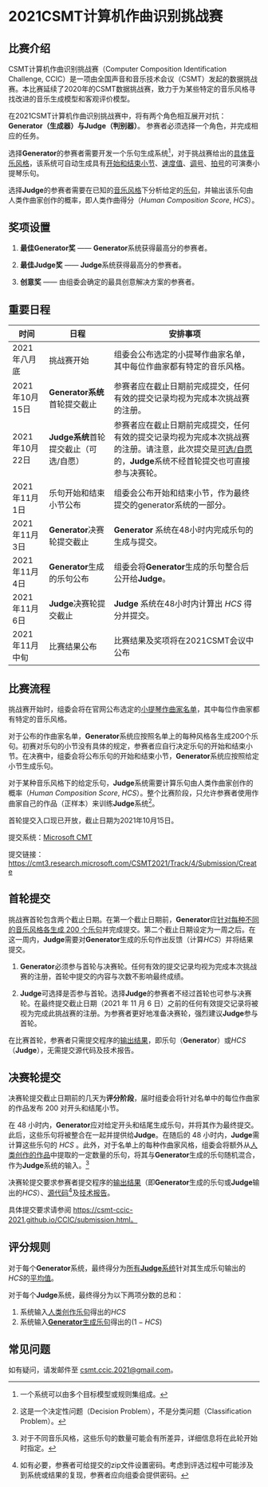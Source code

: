 # 2021CSMT计算机作曲识别挑战赛



## 比赛介绍

CSMT计算机作曲识别挑战赛（Computer Composition Identification Challenge, CCIC）是一项由全国声音和音乐技术会议（CSMT）发起的数据挑战赛。本比赛延续了2020年的CSMT数据挑战赛，致力于为某些特定的音乐风格寻找改进的音乐生成模型和客观评价模型。

在2021CSMT计算机作曲识别挑战赛中，将有两个角色相互展开对抗：**Generator（生成器）**与**Judge（判别器）**。 参赛者必须选择一个角色，并完成相应的任务。

选择**Generator**的参赛者需要开发一个乐句生成系统[^1]，对于挑战赛给出的<u>具体音乐风格</u>，该系统可自动生成具有<u>开始和结束小节</u>、<u>速度值</u>、<u>调号</u>、<u>拍号</u>的可演奏小提琴乐句。

选择**Judge**的参赛者需要在已知的<u>音乐风格</u>下分析给定的<u>乐句</u>，并输出该乐句由人类作曲家创作的概率，即人类作曲得分（*Human Composition Score*, $HCS$）。

[^1]: 一个系统可以由多个目标模型或规则集组成。



## 奖项设置

1. **最佳Generator奖** —— **Generator**系统获得最高分的参赛者。
2. **最佳Judge奖** —— **Judge**系统获得最高分的参赛者。

3. **创意奖** —— 由组委会确定的最具创意解决方案的参赛者。



## 重要日程

| 时间           | 日程                                   | 安排事项                                                     |
| -------------- | -------------------------------------- | ------------------------------------------------------------ |
| 2021年八月底   | 挑战赛开始                             | 组委会公布选定的小提琴作曲家名单，其中每位作曲家都有特定的音乐风格。 |
| 2021年10月15日 | **Generator系统**首轮提交截止          | 参赛者应在截止日期前完成提交，任何有效的提交记录均视为完成本次挑战赛的注册。 |
| 2021年10月22日 | **Judge系统**首轮提交截止（可选/自愿） | 参赛者应在截止日期前完成提交，任何有效的提交记录均视为完成本次挑战赛的注册。请注意，此次提交是<u>可选/自愿</u>的，**Judge**系统不经首轮提交也可直接参与决赛轮。 |
| 2021年11月1日  | 乐句开始和结束小节公布                 | 组委会公布开始和结束小节，作为最终提交的generator系统的一部分。 |
| 2021年11月3日  | **Generator**决赛轮提交截止            | **Generator** 系统在48小时内完成乐句的生成与提交。           |
| 2021年11月4日  | **Generator**生成的乐句公布            | 组委会将**Generator**生成的乐句整合后公开给**Judge**。       |
| 2021年11月6日  | **Judge**决赛轮提交截止                | **Judge** 系统在48小时内计算出 $HCS$ 得分并提交。            |
| 2021年11月中旬 | 比赛结果公布                           | 比赛结果及奖项将在2021CSMT会议中公布                         |



## 比赛流程

挑战赛开始时，组委会将在官网公布选定的<u>小提琴作曲家名单</u>，其中每位作曲家都有特定的音乐风格。

对于公布的作曲家名单，**Generator**系统应按照名单上的每种风格各生成200个乐句。初赛对乐句的小节没有具体的规定，参赛者应自行决定乐句的开始和结束小节。在决赛中，组委会将公布乐句的开始和结束小节，**Generator**系统应按照给定小节生成乐句。

对于某种音乐风格下的给定乐句，**Judge**系统需要计算乐句由人类作曲家创作的概率（*Human Composition Score*, $HCS$）。整个比赛阶段，只允许参赛者使用作曲家自己的作品（正样本）来训练**Judge**系统[^2]。

[^2]: 这是一个决定性问题（Decision Problem），不是分类问题（Classification Problem）。

首轮提交入口现已开放，截止日期为2021年10月15日。

提交系统：[Microsoft CMT](https://cmt3.research.microsoft.com/)

提交链接：https://cmt3.research.microsoft.com/CSMT2021/Track/4/Submission/Create



## 首轮提交

挑战赛首轮包含两个截止日期。在第一个截止日期前，**Generator**应<u>针对每种不同的音乐风格各生成 200 个乐句</u>并完成提交。第二个截止日期设定为一周之后。在这一周内，**Judge**需要对**Generator**生成的乐句作出反馈（计算$HCS$）并将结果提交。

1. **Generator**必须参与首轮与决赛轮。任何有效的提交记录均视为完成本次挑战赛的注册，首轮中提交的内容与次数不影响最终成绩。

2. **Judge**可选择是否参与首轮。选择**Judge**的参赛者不经过首轮也可参与决赛轮。在最终提交截止日期（2021 年 11 月 6 日）之前的任何有效提交记录将被视为完成此挑战赛的注册。为参赛者更好地准备决赛轮，强烈建议**Judge**参与首轮。

在比赛首轮，参赛者只需提交程序的<u>输出结果</u>，即乐句（**Generator**）或$HCS$（**Judge**），无需提交源代码及技术报告。

## 决赛轮提交

决赛轮提交截止日期前的几天为**评分阶段**，届时组委会将针对名单中的每位作曲家的作品发布 200 对开头和结尾小节。

在 48 小时内，**Generator**应对给定开头和结尾生成乐句，并将其作为最终提交。此后，这些乐句将被整合在一起并提供给**Judge**。在随后的 48 小时内，**Judge**需计算这些乐句的 $HCS$ 。此外，对于名单上的每种作曲家风格，组委会将额外从<u>人类创作的作品</u>中提取的一定数量的乐句，将其与**Generator**生成的乐句随机混合，作为**Judge**系统的输入。[^3]

[^3]: 对于不同音乐风格，这些乐句的数量可能会有所差异，详细信息将在此轮开始时指定。

决赛轮提交要求参赛者提交程序的<u>输出结果</u>（即**Generator**生成的乐句或**Judge**输出的$HCS$）、<u>源代码</u>[^4]及<u>技术报告</u>。

[^4]:  如有必要，参赛者可给提交的zip文件设置密码。考虑到评选过程中可能涉及到系统或结果的复现，参赛者应向组委会提供密码。

具体提交要求请参阅 https://csmt-ccic-2021.github.io/CCIC/submission.html。



## 评分规则

对于每个**Generator**系统，最终得分为<u>所有**Judge**系统</u>针对其生成乐句输出的$HCS$的<u>平均值</u>。

对于每个**Judge**系统，最终得分为以下两项分数的总和：

1. 系统输入<u>人类创作乐句</u>得出的$HCS$
2. 系统输入<u>**Generator**生成乐句</u>得出的$(1-HCS)$



## 常见问题

如有疑问，请发邮件至 csmt.ccic.2021@gmail.com。

